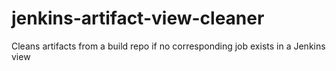 # jenkins-artifact-view-cleaner
Cleans artifacts from a build repo if no corresponding job exists in a Jenkins view
